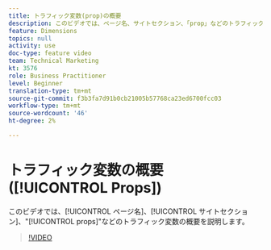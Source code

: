 ```yaml
---
title: トラフィック変数(prop)の概要
description: このビデオでは、ページ名、サイトセクション、「prop」などのトラフィック変数の概要を説明します。
feature: Dimensions
topics: null
activity: use
doc-type: feature video
team: Technical Marketing
kt: 3576
role: Business Practitioner
level: Beginner
translation-type: tm+mt
source-git-commit: f3b3fa7d91b0cb21005b57768ca23ed6700fcc03
workflow-type: tm+mt
source-wordcount: '46'
ht-degree: 2%

---
```



# トラフィック変数の概要([!UICONTROL Props])

このビデオでは、[!UICONTROL ページ名]、[!UICONTROL サイトセクション]、&quot;[!UICONTROL props]&quot;などのトラフィック変数の概要を説明します。

>[!VIDEO](https://video.tv.adobe.com/v/28767/?quality=12)
